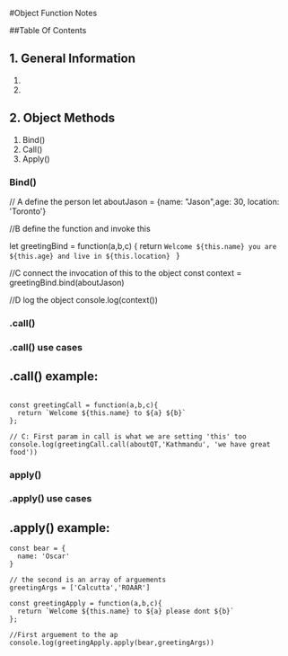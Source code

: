 #Object Function Notes

##Table Of Contents

## 1. General Information
  1.
  2.
  
## 2. Object Methods
  1. Bind()
  2. Call()
  3. Apply()


### Bind()

// A define the person
let aboutJason = {name: "Jason",age: 30, location: 'Toronto'}

//B define the function and invoke this

let greetingBind = function(a,b,c) {
  return `Welcome ${this.name} you are ${this.age} and live in ${this.location} `
}

//C connect the invocation of this to the object
const context = greetingBind.bind(aboutJason)


//D log the object
console.log(context())

### .call()

### .call() use cases

## .call() example: 

```let aboutQT = {name:'QT'}

const greetingCall = function(a,b,c){
  return `Welcome ${this.name} to ${a} ${b}`
};

// C: First param in call is what we are setting 'this' too
console.log(greetingCall.call(aboutQT,'Kathmandu', 'we have great food'))
``` 
### apply()

### .apply() use cases

## .apply() example:


```this is the first argument to the apply function - the object
const bear = {
  name: 'Oscar'
}

// the second is an array of arguements
greetingArgs = ['Calcutta','ROAAR']

const greetingApply = function(a,b,c){
  return `Welcome ${this.name} to ${a} please dont ${b}`
};

//First arguement to the ap
console.log(greetingApply.apply(bear,greetingArgs))
```






